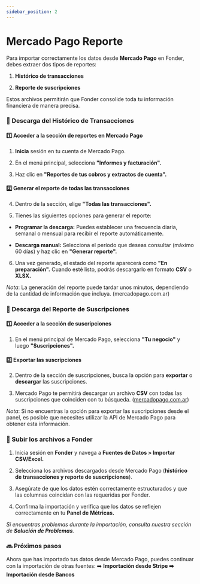 ```yaml
---
sidebar_position: 2
---
```


# Mercado Pago Reporte

Para importar correctamente los datos desde **Mercado Pago** en Fonder, debes extraer dos tipos de reportes:

1. **Histórico de transacciones**

2. **Reporte de suscripciones**

Estos archivos permitirán que Fonder consolide toda tu información financiera de manera precisa.

### 📂 Descarga del Histórico de Transacciones

#### 1️⃣ Acceder a la sección de reportes en Mercado Pago

1. **Inicia** sesión en tu cuenta de Mercado Pago.

2. En el menú principal, selecciona **"Informes y facturación".**

3. Haz clic en **"Reportes de tus cobros y extractos de cuenta".**

#### 2️⃣ Generar el reporte de todas las transacciones

4. Dentro de la sección, elige **"Todas las transacciones".**

5. Tienes las siguientes opciones para generar el reporte:

- **Programar la descarga:** Puedes establecer una frecuencia diaria, semanal o mensual para recibir el reporte automáticamente.

- **Descarga manual:** Selecciona el período que deseas consultar (máximo 60 días) y haz clic en **"Generar reporte".**

6. Una vez generado, el estado del reporte aparecerá como **"En preparación".** Cuando esté listo, podrás descargarlo en formato **CSV** o **XLSX.**

*Nota*: La generación del reporte puede tardar unos minutos, dependiendo de la cantidad de información que incluya. (mercadopago.com.ar)

### 📜 Descarga del Reporte de Suscripciones

#### 1️⃣ Acceder a la sección de suscripciones

1. En el menú principal de Mercado Pago, selecciona **"Tu negocio"** y luego **"Suscripciones".**

#### 2️⃣ Exportar las suscripciones

2. Dentro de la sección de suscripciones, busca la opción para **exportar** o **descargar** las suscripciones.

3. Mercado Pago te permitirá descargar un archivo **CSV** con todas las suscripciones que coinciden con tu búsqueda. ([mercadopago.com.ar](https://mercadopago.com.ar))

*Nota*: Si no encuentras la opción para exportar las suscripciones desde el panel, es posible que necesites utilizar la API de Mercado Pago para obtener esta información.

### 🔄 Subir los archivos a Fonder

1. Inicia sesión en **Fonder** y navega a **Fuentes de Datos > Importar CSV/Excel.**

2. Selecciona los archivos descargados desde Mercado Pago (**histórico de transacciones y reporte de suscripciones**).

3. Asegúrate de que los datos estén correctamente estructurados y que las columnas coincidan con las requeridas por Fonder.

4. Confirma la importación y verifica que los datos se reflejen correctamente en tu **Panel de Métricas.**

*Si encuentras problemas durante la importación, consulta nuestra sección de **Solución de Problemas**.*

### 🔜 Próximos pasos

Ahora que has importado tus datos desde Mercado Pago, puedes continuar con la importación de otras fuentes: ➡️ **Importación desde Stripe ➡️ Importación desde Bancos**

